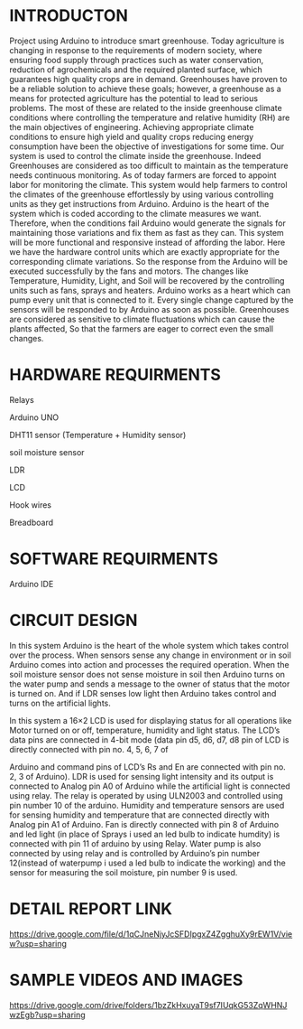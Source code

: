 # INTRODUCTON
Project using Arduino to introduce smart greenhouse.
Today agriculture is changing in response to the requirements of modern society, where ensuring food supply through practices such as water conservation, reduction of agrochemicals and the required planted surface, which guarantees high quality crops are in demand. Greenhouses have proven to be a reliable solution to achieve these goals; however, a greenhouse as a means for protected agriculture has the potential to lead to serious problems. The most of these are related to the inside greenhouse climate conditions where controlling the temperature and relative humidity (RH) are the main objectives of engineering. Achieving appropriate climate conditions to ensure high yield and quality crops reducing energy consumption have been the objective of investigations for some time. Our system is used to control the climate inside the greenhouse. Indeed Greenhouses are considered as too difficult to maintain as the temperature needs continuous monitoring. As of today farmers are forced to appoint labor for monitoring the climate. This system would help farmers to control the climates of the greenhouse effortlessly by using various controlling units as they get instructions from Arduino. Arduino is the heart of the system which is coded according to the climate measures we want. Therefore, when the conditions fail Arduino would generate the signals for maintaining those variations and fix them as fast as they can. This system will be more functional and responsive instead of affording the labor. Here we have the hardware control units which are exactly appropriate for the corresponding climate variations. So the response from the Arduino will be executed successfully by the fans and motors. The changes like Temperature, Humidity, Light, and Soil will be recovered by the controlling units such as fans, sprays and heaters. Arduino works as a heart which can pump every unit that is connected to it. Every single change captured by the sensors will be responded to by Arduino as soon as possible. Greenhouses are considered as sensitive to climate fluctuations which can cause the plants affected, So that the farmers are eager to correct even the small changes.

# HARDWARE REQUIRMENTS
Relays

Arduino UNO

DHT11 sensor (Temperature + Humidity sensor)

soil moisture sensor

LDR

LCD

Hook wires

Breadboard
# SOFTWARE REQUIRMENTS
Arduino IDE
# CIRCUIT DESIGN
In this system Arduino is the heart of the whole system which takes control over the process. When sensors sense any change in environment or in soil Arduino comes into action and processes the required operation. When the soil moisture sensor does not sense moisture in soil then Arduino turns on the water pump and sends a message to the owner of status that the motor is turned on. And if LDR senses low light then Arduino takes control and turns on the artificial lights.

In this system a 16×2 LCD is used for displaying status for all operations like Motor turned on or off, temperature, humidity and light status. The LCD’s data pins are connected in 4-bit mode (data pin d5, d6, d7, d8 pin of LCD is directly connected with pin no. 4, 5, 6, 7 of

Arduino and command pins of LCD’s Rs and En are connected with pin no. 2, 3 of Arduino). LDR is used for sensing light intensity and its output is connected to Analog pin A0 of Arduino while the artificial light is connected using relay. The relay is operated by using ULN2003 and controlled using pin number 10 of the arduino. Humidity and temperature sensors are used for sensing humidity and temperature that are connected directly with Analog pin A1 of Arduino. Fan is directly connected with pin 8 of Arduino and led light (in place of Sprays i used an led bulb to indicate humdity) is connected with pin 11 of arduino by using Relay. Water pump is also connected by using relay and is controlled by Arduino’s pin number 12(instead of waterpump i used a led bulb to indicate the working) and the sensor for measuring the soil moisture, pin number 9 is used.

# DETAIL REPORT LINK
https://drive.google.com/file/d/1qCJneNjyJcSFDIpgxZ4ZgghuXy9rEW1V/view?usp=sharing
# SAMPLE VIDEOS AND IMAGES
https://drive.google.com/drive/folders/1bzZkHxuyaT9sf7IUqkG53ZqWHNJwzEgb?usp=sharing


